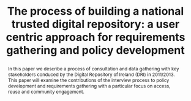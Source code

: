---
abstract: In this paper we describe a process of consultation and data gathering with
  key stakeholders conduced by the Digital Repository of Ireland (DRI) in 2011/2013.
  This paper will examine the contributions of the interview process to policy development
  and requirements gathering with a particular focus on access, reuse and community
  engagement.
creators:
- O'Carroll, Aileen
- Webb, Sharon
date: null
document_url: https://services.phaidra.univie.ac.at/api/object/o:378090/download
grand_parent: iPRES
institutions: []
keywords:
- 'case studies and best practices: processes'
- metadata
- systems
- infrastructure
- community
- policy
- requirements
- lisbon
landing_page_url: https://phaidra.univie.ac.at/o:378090
language: eng
layout: publication
license: CC BY-SA 2.0 AT
notes_url: null
parent: iPRES 2013
publication_type: paper
size: 448575
slides_url: null
source_name: iPRES
stream_url: null
title: 'The process of building a national trusted digital repository: a user centric
  approach for requirements gathering and policy development'
year: 2013
---
